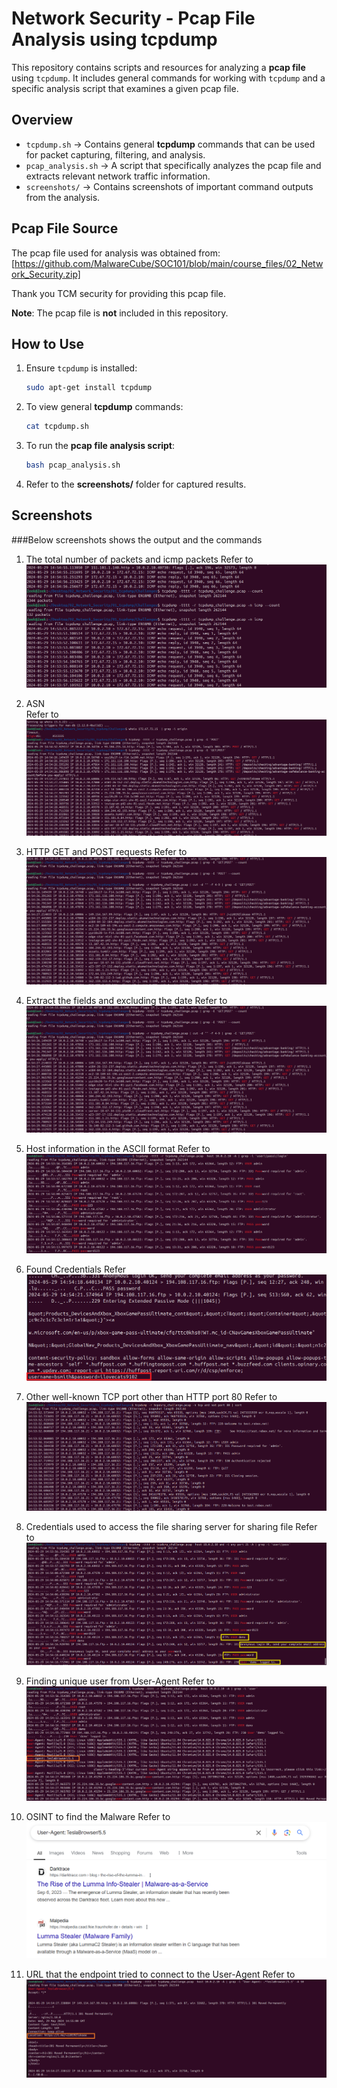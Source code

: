 # Network Security - Pcap File Analysis using tcpdump

This repository contains scripts and resources for analyzing a **pcap file** using `tcpdump`. It includes general commands for working with `tcpdump` and a specific analysis script that examines a given pcap file.

## Overview

- `tcpdump.sh` → Contains general **tcpdump** commands that can be used for packet capturing, filtering, and analysis.
- `pcap_analysis.sh` → A script that specifically analyzes the pcap file and extracts relevant network traffic information.
- `screenshots/` → Contains screenshots of important command outputs from the analysis.

## Pcap File Source

The pcap file used for analysis was obtained from:  
[https://github.com/MalwareCube/SOC101/blob/main/course_files/02_Network_Security.zip]  

Thank you TCM security for providing this pcap file.

**Note**: The pcap file is **not** included in this repository. 


## How to Use

1. Ensure `tcpdump` is installed:
    ```bash
    sudo apt-get install tcpdump
    ```

2. To view general **tcpdump** commands:
    ```bash
    cat tcpdump.sh
    ```

3. To run the **pcap file analysis script**:
    ```bash
    bash pcap_analysis.sh
    ```

4. Refer to the **screenshots/** folder for captured results.

## Screenshots 

###Below screenshots shows the output and the commands 

1. The total number of packets and icmp packets
Refer to ![no_of_packets.png](./screenshots/no_of_packets.png)

2. ASN  
Refer to ![getandpostreqs.png](./screenshots/getandpostreqs.png)

3. HTTP GET and POST requests
Refer to ![cut.png](./screenshots/cut.png)

4. Extract the fields and excluding the date
Refer to ![cut.png](./screenshots/cut.png)

5. Host information in the ASCII format
Refer to ![userinfo.png](./screenshots/userinfo.png)

6. Found Credentials
Refer ![credentials.png](./screenshots/credentials.png)

7. Other well-known TCP port other than HTTP port 80
Refer to ![filterport.png](./screenshots/filterport.png)

8. Credentials used to access the file sharing server for sharing file
Refer to ![ftp_cred.png](./screenshots/ftp_cred.png)

9. Finding unique user from User-Agent
Refer to ![unique_user.png](./screenshots/unique_user.png)

10. OSINT to find the Malware
Refer to ![OSINT.png](./screenshots/OSINT.png)

11. URL that the endpoint tried to connect to the User-Agent
Refer to ![urltoconnect.png](./screenshots/urltoconnect.png)


